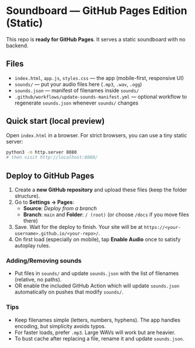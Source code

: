 # Soundboard — GitHub Pages Edition (Static)

This repo is **ready for GitHub Pages**. It serves a static soundboard with no backend.

## Files
- `index.html`, `app.js`, `styles.css` — the app (mobile-first, responsive UI)
- `sounds/` — put your audio files here (`.mp3`, `.wav`, `.ogg`)
- `sounds.json` — manifest of filenames inside `sounds/`
- `.github/workflows/update-sounds-manifest.yml` — optional workflow to regenerate `sounds.json` whenever `sounds/` changes

## Quick start (local preview)
Open `index.html` in a browser. For strict browsers, you can use a tiny static server:
```bash
python3 -m http.server 8080
# then visit http://localhost:8080/
```

## Deploy to GitHub Pages
1. Create a **new GitHub repository** and upload these files (keep the folder structure).
2. Go to **Settings → Pages**:
   - **Source**: *Deploy from a branch*
   - **Branch**: `main` and **Folder**: `/ (root)` (or choose `/docs` if you move files there)
3. Save. Wait for the deploy to finish. Your site will be at
   `https://<your-username>.github.io/<your-repo>/`.
4. On first load (especially on mobile), tap **Enable Audio** once to satisfy autoplay rules.

### Adding/Removing sounds
- Put files in `sounds/` and update `sounds.json` with the list of filenames (relative, no paths).
- OR enable the included GitHub Action which will update `sounds.json` automatically on pushes that modify `sounds/`.

### Tips
- Keep filenames simple (letters, numbers, hyphens). The app handles encoding, but simplicity avoids typos.
- For faster loads, prefer `.mp3`. Large WAVs will work but are heavier.
- To bust cache after replacing a file, rename it and update `sounds.json`.
